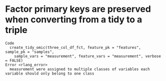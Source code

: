 # Factor primary keys are preserved when converting from a tidy to a triple

    Code
      create_tidy_omic(three_col_df_fct, feature_pk = "features", sample_pk = "samples",
        sample_vars = "measurement", feature_vars = "measurement", verbose = FALSE)
    Error <rlang_error>
      measurement were assigned to multiple classes of variables each variable should only belong to one class

